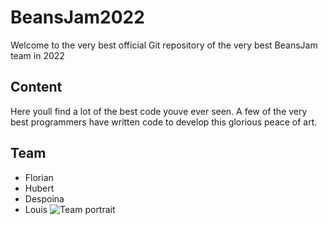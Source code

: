 # BeansJam2022
Welcome to the very best official Git repository of the very best BeansJam team in 2022
## Content
Here youll find a lot of the best code youve ever seen.
A few of the very best programmers have written code to develop this glorious peace of art.
## Team
- Florian
- Hubert
- Despoina
- Louis
![Team portrait](https://media.tenor.com/UHvv3z9mZloAAAAd/millennium-bsb.gif)
